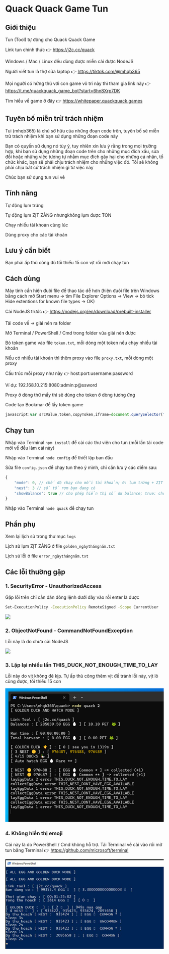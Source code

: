 # Quack Quack Game Tun

## Giới thiệu

Tun (Tool) tự động cho Quack Quack Game

Link tun chính thức 👉 https://j2c.cc/quack

Windows / Mac / Linux đều dùng được miễn cài được NodeJS

Người viết tun là thợ sửa laptop 👉 https://tiktok.com/@mhqb365

Mọi người có hứng thú với con game vô tri này thì tham gia link này 👉 https://t.me/quackquack_game_bot?start=6hn8Xrp7DK

Tìm hiểu về game ở đây 👉 https://whitepaper.quackquack.games

## Tuyên bố miễn trừ trách nhiệm

Tui (mhqb365) là chủ sở hữu của những đoạn code trên, tuyên bố sẽ miễn trừ trách nhiệm khi bạn sử dụng những đoạn code này

Bạn có quyền sử dụng nó tùy ý, tuy nhiên xin lưu ý rằng trong mọi trường hợp, khi bạn sử dụng những đoạn code trên cho những mục đích xấu, sửa đổi hoặc những việc tương tự nhằm mục đích gây hại cho những cá nhân, tổ chức khác, bạn sẽ phải chịu trách nhiệm cho những việc đó. Tôi sẽ không phải chịu bất cứ trách nhiệm gì từ việc này

Chúc bạn sử dụng tun vui vẻ

## Tính năng

Tự động lụm trứng

Tự động lụm ZỊT ZÀNG nhưngkhông lụm được TON

Chạy nhiều tài khoản cùng lúc

Dùng proxy cho các tài khoản

## Lưu ý cần biết

Bạn phải ấp thủ công đủ tối thiểu 15 con vịt rồi mới chạy tun

## Cách dùng

Máy tính cần hiện đuôi file để thao tác dễ hơn (hiện đuôi file trên Windows bằng cách mở Start menu -> tìm File Explorer Options -> View -> bỏ tick Hide extentions for known file types -> OK)

Cài NodeJS trước 👉 https://nodejs.org/en/download/prebuilt-installer

Tải code về -> giải nén ra folder

Mở Terminal / PowerShell / Cmd trong folder vừa giải nén được

Bỏ token game vào file ```token.txt```, mỗi dòng một token nếu chạy nhiều tài khoản

Nếu có nhiều tài khoản thì thêm proxy vào file ```proxy.txt```, mỗi dòng một proxy

Cấu trúc mỗi proxy như này 👉 host:port:username:password

Ví dụ: 192.168.10.215:8080:admin:p@ssword

Proxy ở dòng thứ mấy thì sẽ dùng cho token ở dòng tương ứng

Code tạo Bookmar để lấy token game
```js
javascript:var srcValue,token,copyToken,iframe=document.querySelector("iframe");function copyTextToClipboard(e){var t=document.createElement("textarea");t.textContent=e,document.body.appendChild(t),t.select(),document.execCommand("copy"),t.blur(),document.body.removeChild(t),alert("Token copied"),window.close()}iframe?window.location.hostname.includes("telegram")?open(iframe.getAttribute("src"),"_blank"):copyTextToClipboard(JSON.parse(localStorage.getItem("telegram-user")).state.token):alert("Open game first");
```

## Chạy tun

Nhập vào Terminal ```npm install``` để cài các thư viện cho tun (mỗi lần tải code mới về đều làm cái này)

Nhập vào Terminal ```node config``` để thiết lập ban đầu

Sửa file ```config.json``` để chạy tun theo ý mình, chỉ cần lưu ý các điểm sau:

```js
{
    "mode": 0, // chế độ chạy cho mỗi tài khoản; 0: lụm trứng + ZỊT ZÀNG; 1: chỉ lụm ZỊT ZÀNG
    "nest": 3 // số tổ rơm bạn đang có
    "showBalance": true // cho phép hiển thị số dư balance; true: cho phép; false: không cho hiển thị số dư
}
```

Nhập vào Terminal ```node quack``` để chạy tun

## Phần phụ

Xem lại lịch sử trong thư mục ```logs```

Lịch sử lụm ZỊT ZÀNG ở file ```golden_ngàythángnăm.txt```

Lịch sử lỗi ở file ```error_ngàythángnăm.txt```

## Các lỗi thường gặp

### 1. SecurityError - UnauthorizedAccess

Gặp lỗi trên chỉ cần dán dòng lệnh dưới đây vào rồi enter là được

```bash
Set-ExecutionPolicy -ExecutionPolicy RemoteSigned -Scope CurrentUser
```
<img src="./images/12.jpg" />


### 2. ObjectNotFound - CommandNotFoundException

Lỗi này là do chưa cài NodeJS

<img src="./images/13.jpg" />

### 3. Lặp lại nhiều lần THIS_DUCK_NOT_ENOUGH_TIME_TO_LAY

Lỗi này do vịt không đẻ kịp. Tự ấp thủ công thêm vịt để tránh lỗi này, vịt lỏ cũng được, tối thiểu 15 con

<img src="./images/14.jpg" />

### 4. Không hiển thị emoji

Cái này là do PowerShell / Cmd không hỗ trợ. Tải Terminal về cài vào rồi mở tun bằng Terminal 👉 https://github.com/microsoft/terminal

<img src="./images/15.jpg" />
